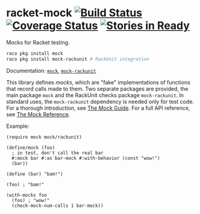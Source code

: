 # racket-mock [![Build Status](https://travis-ci.org/jackfirth/racket-mock.svg)](https://travis-ci.org/jackfirth/racket-mock) [![Coverage Status](https://coveralls.io/repos/jackfirth/racket-mock/badge.svg?branch=master&service=github)](https://coveralls.io/github/jackfirth/racket-mock?branch=master) [![Stories in Ready](https://badge.waffle.io/jackfirth/racket-mock.png?label=ready&title=Ready)](https://waffle.io/jackfirth/racket-mock)
Mocks for Racket testing.

```bash
raco pkg install mock
raco pkg install mock-rackunit # RackUnit integration
```

Documentation: [`mock`](http://docs.racket-lang.org/mock@mock/index.html), [`mock-rackunit`](http://docs.racket-lang.org/mock-rackunit@mock-rackunit/index.html)

This library defines *mocks*, which are "fake" implementations of functions that record calls made to them.
Two separate packages are provided, the main package `mock` and the RackUnit checks package `mock-rackunit`.
In standard uses, the `mock-rackunit` dependency is needed only for test code. For a thorough introduction, see [The Mock Guide](http://docs.racket-lang.org/mock@mock/mock-guide.html). For a full API reference, see [The Mock Reference](http://docs.racket-lang.org/mock@mock/mock-reference.html).

Example:

```racket
(require mock mock/rackunit)

(define/mock (foo)
  ; in test, don't call the real bar
  #:mock bar #:as bar-mock #:with-behavior (const "wow!")
  (bar))

(define (bar) "bam!")

(foo) ; "bam!"

(with-mocks foo
  (foo) ; "wow!"
  (check-mock-num-calls 1 bar-mock))
```
